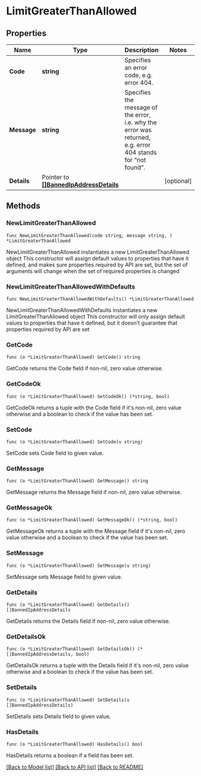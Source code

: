 # LimitGreaterThanAllowed

## Properties

Name | Type | Description | Notes
------------ | ------------- | ------------- | -------------
**Code** | **string** | Specifies an error code, e.g. error 404. | 
**Message** | **string** | Specifies the message of the error, i.e. why the error was returned, e.g. error 404 stands for “not found”. | 
**Details** | Pointer to [**[]BannedIpAddressDetails**](BannedIpAddressDetails.md) |  | [optional] 

## Methods

### NewLimitGreaterThanAllowed

`func NewLimitGreaterThanAllowed(code string, message string, ) *LimitGreaterThanAllowed`

NewLimitGreaterThanAllowed instantiates a new LimitGreaterThanAllowed object
This constructor will assign default values to properties that have it defined,
and makes sure properties required by API are set, but the set of arguments
will change when the set of required properties is changed

### NewLimitGreaterThanAllowedWithDefaults

`func NewLimitGreaterThanAllowedWithDefaults() *LimitGreaterThanAllowed`

NewLimitGreaterThanAllowedWithDefaults instantiates a new LimitGreaterThanAllowed object
This constructor will only assign default values to properties that have it defined,
but it doesn't guarantee that properties required by API are set

### GetCode

`func (o *LimitGreaterThanAllowed) GetCode() string`

GetCode returns the Code field if non-nil, zero value otherwise.

### GetCodeOk

`func (o *LimitGreaterThanAllowed) GetCodeOk() (*string, bool)`

GetCodeOk returns a tuple with the Code field if it's non-nil, zero value otherwise
and a boolean to check if the value has been set.

### SetCode

`func (o *LimitGreaterThanAllowed) SetCode(v string)`

SetCode sets Code field to given value.


### GetMessage

`func (o *LimitGreaterThanAllowed) GetMessage() string`

GetMessage returns the Message field if non-nil, zero value otherwise.

### GetMessageOk

`func (o *LimitGreaterThanAllowed) GetMessageOk() (*string, bool)`

GetMessageOk returns a tuple with the Message field if it's non-nil, zero value otherwise
and a boolean to check if the value has been set.

### SetMessage

`func (o *LimitGreaterThanAllowed) SetMessage(v string)`

SetMessage sets Message field to given value.


### GetDetails

`func (o *LimitGreaterThanAllowed) GetDetails() []BannedIpAddressDetails`

GetDetails returns the Details field if non-nil, zero value otherwise.

### GetDetailsOk

`func (o *LimitGreaterThanAllowed) GetDetailsOk() (*[]BannedIpAddressDetails, bool)`

GetDetailsOk returns a tuple with the Details field if it's non-nil, zero value otherwise
and a boolean to check if the value has been set.

### SetDetails

`func (o *LimitGreaterThanAllowed) SetDetails(v []BannedIpAddressDetails)`

SetDetails sets Details field to given value.

### HasDetails

`func (o *LimitGreaterThanAllowed) HasDetails() bool`

HasDetails returns a boolean if a field has been set.


[[Back to Model list]](../README.md#documentation-for-models) [[Back to API list]](../README.md#documentation-for-api-endpoints) [[Back to README]](../README.md)


